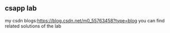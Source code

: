 ## csapp lab
my csdn blogs:https://blog.csdn.net/m0_55763458?type=blog you can find related solutions of the lab
